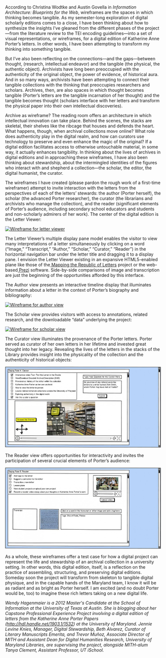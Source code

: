 According to Christina Wodtke and Austin Govella in _Information Architecture: Blueprints for the Web_, wireframes are the spaces in which thinking becomes tangible. As my semester-long exploration of digital scholarly editions comes to a close, I have been thinking about how to synthesize the insights I’ve gleaned from the different phases of the project—from the literature review to the TEI encoding guidelines—into a set of visual representations, or wireframes, for a digital edition of Katherine Anne Porter’s letters. In other words, I have been attempting to transform my thinking into something tangible.

But I’ve also been reflecting on the connections—and the gaps—between thought, (research, intellectual endeavor) and the tangible (the physical, the authentic object). Archivists have long been preoccupied with the authenticity of the original object, the power of evidence, of historical aura. And in so many ways, archivists have been attempting to connect their tangible collections with the thinking that preoccupies researchers and scholars. Archives, then, are also spaces in which thought becomes tangible (Porter’s letters are the tangible incarnation of her thought) and the tangible becomes thought (scholars interface with her letters and transform the physical paper into their own intellectual discoveries).

Archive as wireframe? The reading room offers an architecture in which intellectual innovation can take place. Behind the scenes, the stacks are skeletal, their shelves like the ribcage that houses and defends the heart. What happens, though, when archival collections move online? What role does authenticity play in the digital realm, and how can curators use technology to preserve and even enhance the magic of the original? If a digital edition facilitates access to otherwise untouchable material, in some way, it actually enhances tangibility. In thinking about the lives of archives in digital editions and in approaching these wireframes, I have also been thinking about stewardship, about the intermingled identities of the figures who interact with and shepherd a collection—the scholar, the editor, the digital humanist, the curator.

The wireframes I have created (please pardon the rough work of a first-time wireframer) attempt to invite interaction with the letters from the perspectives of each of the letters’ stewards: the author (Porter herself), the scholar (the advanced Porter researcher), the curator (the librarians and archivists who manage the collection), and the reader (significant elements of Porter’s audience, including secondary school educators and students and non-scholarly admirers of her work). The center of the digital edition is the Letter Viewer:

[![Wireframe for letter viewer](http://mith.umd.edu/wp-content/uploads/2012/04/Letter-Viewer.jpg "Letter Viewer")](../images/2012-04-Letter-Viewer.jpg)

The Letter Viewer’s multiple display pane model enables the visitor to view many interpretations of a letter simultaneously by clicking on a word (“Image,” “Transcript,” “Author,” “Scholar,” “Curator,” “Reader”) in the horizontal navigation bar under the letter title and dragging it to a display pane. I envision the Letter Viewer existing in an expansive HTML5-enabled plane like those of the[ Mapping the Republic of Letters](https://republicofletters.stanford.edu/) project or the web-based[ Prezi](http://prezi.com/your/) software. Side-by-side comparisons of image and transcription are just the beginning of the opportunities afforded by this interface.

The Author view presents an interactive timeline display that illuminates information about a letter in the context of Porter’s biography and bibliography:

[![Wireframe for author view](http://mith.umd.edu/wp-content/uploads/2012/04/Author.jpg "Author")](../images/2012-04-Author.jpg)

The Scholar view provides visitors with access to annotations, related research, and the downloadable “data” underlying the project:

[![Wireframe for scholar view](http://mith.umd.edu/wp-content/uploads/2012/04/Scholar.jpg "Scholar")](../images/2012-04-Scholar.jpg)

The Curator view illuminates the provenance of the Porter letters. Porter served as curator of her own letters in her lifetime and invested great thought into her legacy. Revealing the lives of the letters in the stacks of the Library provides insight into the physicality of the collection and the authenticity of historical objects:

[![Wireframe for curator view](../images/2012-04-Curator-980x510.jpg "Curator")](http://mith.umd.edu/wp-content/uploads/2012/04/Curator.jpg)

The Reader view offers opportunities for interactivity and invites the participation of several crucial elements of Porter’s audience:

[![Wireframe for reader view](../images/2012-04-Reader-980x510.jpg "Reader")](http://mith.umd.edu/wp-content/uploads/2012/04/Reader.jpg)

As a whole, these wireframes offer a test case for how a digital project can represent the life and stewardship of an archival collection in a university setting. In other words, this digital edition, itself, is a reflection on the practice of assembling, structuring, and preserving digital editions. Someday soon the project will transform from skeleton to tangible digital physique, and in the capable hands of the Maryland team, I know it will be as radiant and as bright as Porter herself. I am excited (and no doubt Porter would be, too) to imagine these rich letters taking on a new digital life.

_Wendy Hagenmaier is a 2012 Master's Candidate at the School of Information at the University of Texas at Austin. She is blogging about her Capstone Professional Experience Project involving a digital edition of letters from the Katherine Anne Porter Papers (<http://hdl.handle.net/1903.1/1532>) at the University of Maryland. Jennie Levine Knies, Manager, Digital Stewardship, Beth Alvarez, Curator of Literary Manuscripts Emerita, and Trevor Muñoz, Associate Director of MITH and Assistant Dean for Digital Humanities Research, University of Maryland Libraries, are supervising the project, alongside MITH-alum Tanya Clement, Assistant Professor, UT iSchool._